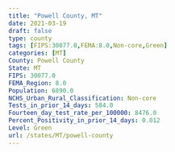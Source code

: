 ```yaml
---
title: "Powell County, MT"
date: 2021-03-19
draft: false
type: county
tags: [FIPS:30077.0,FEMA:8.0,Non-core,Green]
categories: [MT]
County: Powell County
State: MT
FIPS: 30077.0
FEMA_Region: 8.0
Population: 6890.0
NCHS_Urban_Rural_Classification: Non-core
Tests_in_prior_14_days: 584.0
Fourteen_day_test_rate_per_100000: 8476.0
Percent_Positivity_in_prior_14_days: 0.012
Level: Green
url: /states/MT/powell-county
---
```



